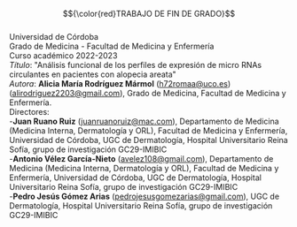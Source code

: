 $${\color{red}TRABAJO DE FIN DE GRADO}$$  
Universidad de Córdoba  
Grado de Medicina - Facultad de Medicina y Enfermería  
Curso académico 2022-2023    
*Título*: "Análisis funcional de los perfiles de expresión de micro RNAs circulantes en pacientes con alopecia areata"     
*Autora*: **Alicia María Rodríguez Mármol** (h72romaa@uco.es) (alirodriguez2203@gmail.com), Grado de Medicina, Facultad de Medicina y Enfermería.  
Directores:  
-**Juan Ruano Ruiz** (juanruanoruiz@mac.com), Departamento de Medicina (Medicina Interna, Dermatología y ORL), Facultad de Medicina y Enfermería, Universidad de Córdoba, UGC de Dermatología, Hospital Universitario Reina Sofía, grupo de investigación GC29-IMIBIC     
-**Antonio Vélez García-Nieto** (avelez108@gmail.com), Departamento de Medicina (Medicina Interna, Dermatología y ORL), Facultad de Medicina y Enfermería, Universidad de Córdoba, UGC de Dermatología, Hospital Universitario Reina Sofía, grupo de investigación GC29-IMIBIC     
-**Pedro Jesús Gómez Arias** (pedrojesusgomezarias@gmail.com), UGC de Dermatología, Hospital Universitario Reina Sofía, grupo de investigación GC29-IMIBIC      
